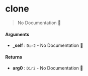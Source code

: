 # clone

> No Documentation 🚧

#### Arguments

- **\_self** : `Dir2` \- No Documentation 🚧

#### Returns

- **arg0** : `Dir2` \- No Documentation 🚧